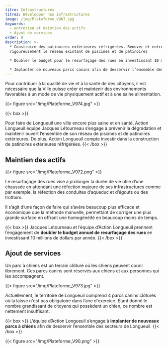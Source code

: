 ```yaml
---
titre: Infrastructures
titre2: Développer nos infrastructures
image: /img/Plateforme_V967.jpg
keywords:
  - entretien et maintien des actifs
  - Ajout de services
order: 8
description: >-
  * Construire des patinoires extérieures réfrigérées. Rénover et entretenir
  rigoureusement le réseau existant de piscines et de patinoires

  * Doubler le budget pour le resurfaçage des rues en investissant 10 millions de dollars par année

  * Implanter de nouveaux parcs canins afin de desservir l’ensemble des secteurs de Longueuil
---
```

Pour contribuer à la qualité de vie et à la santé de des citoyens, il est nécessaire que la Ville puisse créer et maintenir des environnements favorables à un mode de vie physiquement actif et à une saine alimentation.

{{< figure src="/img/Plateforme_V974.jpg" >}}

{{< box >}}

Pour faire de Longueuil une ville encore plus saine et en santé, Action Longueuil équipe Jacques  Létourneau  s’engage à prévenir la dégradation et maintenir ouvert l’ensemble de son réseau de piscines et de patinoires extérieures. De plus, Action Longueuil compte investir dans la construction de patinoires extérieures réfrigérées.
{{< /box >}}

## Maintien des actifs

{{< figure src="/img/Plateforme_V972.png" >}}

Le resurfaçage des rues vise à prolonger la durée de vie utile d’une chaussée en attendant une réfection majeure de ses infrastructures comme par exemple, la réfection des conduites d’aqueduc et d’égouts ou des trottoirs.

Il s’agit d’une façon de faire qui s’avère beaucoup plus efficace et économique que la méthode manuelle, permettant de corriger une plus grande surface en offrant une homogénéité en beaucoup moins de temps.

{{< box >}}
Jacques Létourneau et l’équipe d’Action Longueuil prennent l’engagement de **doubler le budget annuel de resurfaçage des rues** en investissant 10 millions de dollars par année.
{{< /box >}}

## Ajout de services

Un parc à chiens est un terrain clôturé où les chiens peuvent courir librement. Ces parcs canins sont réservés aux chiens et aux personnes qui les accompagnent.

{{< figure src="/img/Plateforme_V973.jpg" >}}

Actuellement, le territoire de Longueuil comprend 4 parcs canins clôturés où la laisse n'est pas obligatoire dans l’aire d'exercice. Étant donné le nombre grandissant de citoyens qui possèdent un chien, ce nombre est nettement insuffisant.

{{< box >}}
L’équipe d’Action Longueuil s’engage à **implanter de nouveaux parcs à chiens** afin de desservir l’ensemble des secteurs de Longueuil.
{{< /box >}}

{{< figure src="/img/Plateforme_V90.png" >}}